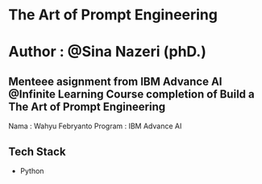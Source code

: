 # The Art of Prompt Engineering
# Author : @Sina Nazeri (phD.)

Menteee asignment from IBM Advance AI @Infinite Learning
Course completion of Build a The Art of Prompt Engineering
---

Nama : Wahyu Febryanto
Program : IBM Advance AI

## Tech Stack
- Python
